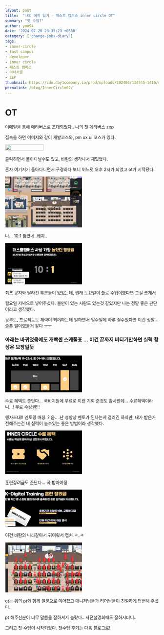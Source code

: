 ```yaml
---
layout: post
title:  "나의 이직 일기 - 패스트 캠퍼스 inner circle OT"
summary: "첫 수업?"
author: yoo94
date: '2024-07-20 23:35:23 +0530'
category: ['change-jobs-diary']
tags:
- inner-circle
- fast campus
- developer
- inner circle
- 패스트 캠퍼스
- 이너서클
- ZEP
thumbnail: https://cdn.day1company.io/prod/uploads/202406/134545-1416/simbol-black.png
permalink: /blog/InnerCircle02/
---
```

# OT
이메일을 통해 메타버스로 초대되었다.. 나의 첫 메타버스 zep

접속을 하면 이미지와 같이 개발코스와, pm ux ui 코스가 있다.

<img src="/blog/postImg/img.png" width="50%" height="50%" />

클릭하면서 돌아다닐수도 있고, 바람의 생각나서 재밌었다. 

혼자 여기저기 돌아다니면서 구경하다 보니 어느덧 오후 2시가 되었고 ot가 시작됐다.

<img src="/blog/postImg/img_1.png" width="50%" height="50%" />

나... 10:1 뚫었네..왜지..

<img src="/blog/postImg/img_3.png" width="50%" height="50%" />


최초 공지와 달라진 부분들이 있었는데, 원래 토요일이 풀로 수업이였다면 그걸 쪼개서

월요일 저녁으로 넣어주셨다. 불만이 있는 사람도 있는것 같았지만 나는 정말 좋은 판단이라고 생각했다.

공부도, 프로젝트도 체력이 되야하는데 일하면서 일주일에 하루 쉴수있다면 이건 정말... 슬픈 일이였을거 같다 ㅜㅜ

### 아래는 바뀌었음에도 개빡센 스케줄표 ... 이건 끝까지 버티기만하면 실력 향상은 보장일듯

<img src="/blog/postImg/img_4.png" width="50%" height="50%" />

수료 혜택도 준단다... 국비지원에 무료로 이런 기회 준것도 감사한데... 수료혜택이라니...! 무료 수강권!!! 

행사초대!! 멘토링 매칭..? 음.. .난 성향상 멘토가 된다는게 걸리긴 하지만, 내가 받은거 전해주는건 내 실력이 늘수있는 좋은 방법이라 생각했다.

<img src="/blog/postImg/img_5.png" width="50%" height="50%" />

훈련장려금도 준단다... 꼭 받아야징

<img src="/blog/postImg/img_6.png" width="50%" height="50%" />


이건 바람의 나라같아서 귀여워서 캡처 ㅋ_ㅋ

<img src="/blog/postImg/img_2.png" width="50%" height="50%" />

ot는 위의 pt와 함께 질문으로 이어졌고 매니저님들과 리더님들이 친절하게 답변해 주셨다.

pt 해주신분이 너무 말씀을 잘하셔서 놀랐다.. 사전설명회때도 잘하시더니..

그리고 첫 수업이 시작되었다. 첫수업 후기는 다음 블로그로!
